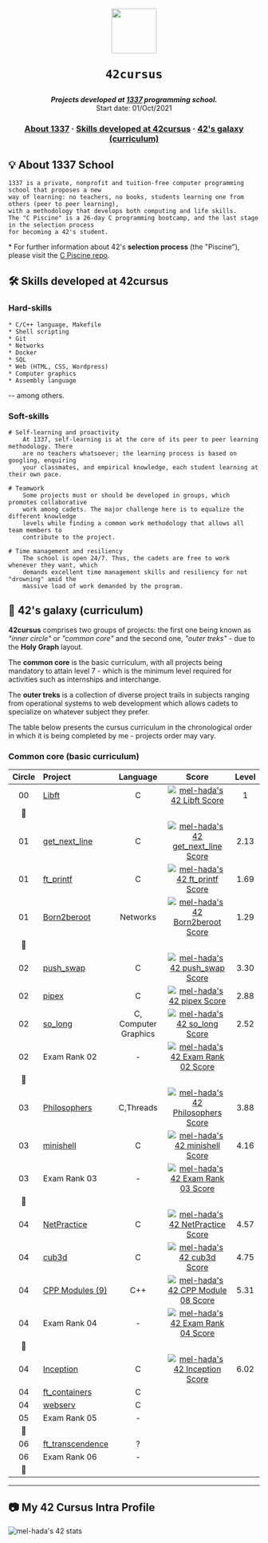 <h1 align="center">
  <img  width="90" src="https://user-images.githubusercontent.com/19689770/129336866-169b0dc7-ea41-47d4-b50a-d466508031af.png">
  
	42cursus
</h1>

<p align="center">
	<b><i>Projects developed at <a href="https://www.1337.ma/">1337</a> programming school.</i></b><br>
	Start date: 01/Oct/2021
</p>

<h3 align="center">
	<a href="#%EF%B8%8F-about-1337">About 1337</a>
	<span> · </span>
	<a href="#%EF%B8%8F-skills-developed-at-42cursus">Skills developed at 42cursus</a>
	<span> · </span>
	<a href="#-42s-galaxy-curriculum">42's galaxy (curriculum)</a>
</h3>

## 💡 About 1337 School

	1337 is a private, nonprofit and tuition-free computer programming school that proposes a new
	way of learning: no teachers, no books, students learning one from others (peer to peer learning),
	with a methodology that develops both computing and life skills.
	The "C Piscine" is a 26-day C programming bootcamp, and the last stage in the selection process
	for becoming a 42's student.

\* For further information about 42's **selection process** (the "Piscine"), please visit the [C Piscine repo](https://github.com/m0hs1ne/42piscine).

## 🛠️ Skills developed at 42cursus

### Hard-skills

	* C/C++ language, Makefile
	* Shell scripting
	* Git
	* Networks
	* Docker
	* SQL
	* Web (HTML, CSS, Wordpress)
	* Computer graphics
	* Assembly language

-- among others.

### Soft-skills

	# Self-learning and proactivity
		At 1337, self-learning is at the core of its peer to peer learning methodology. There
		are no teachers whatsoever; the learning process is based on googling, enquiring
		your classmates, and empirical knowledge, each student learning at their own pace.

	# Teamwork
		Some projects must or should be developed in groups, which promotes collaborative
		work among cadets. The major challenge here is to equalize the different knowledge
		levels while finding a common work methodology that allows all team members to
		contribute to the project.

	# Time management and resiliency
		The school is open 24/7. Thus, the cadets are free to work whenever they want, which
		demands excellent time management skills and resiliency for not "drowning" amid the
		massive load of work demanded by the program.

## 🌌 42's galaxy (curriculum)

**42cursus** comprises two groups of projects: the first one being known as _"inner circle"_ or _"common core"_ and the second one, _"outer treks"_ - due to the **Holy Graph** layout.

The **common core** is the basic curriculum, with all projects being mandatory to attain level 7 - which is the minimum level required for activities such as internships and interchange.

The **outer treks** is a collection of diverse project trails in subjects ranging from operational systems to web development which allows cadets to specialize on whatever subject they prefer.

The table below presents the cursus curriculum in the chronological order in which it is being completed by me - projects order may vary.

### Common core (basic curriculum)

| Circle | Project                                                      |  Language  |                            Score                              |  Level   |
| :----: | :----------------------------------------------------------- | :--------: | :-----------------------------------------------------------: | :------: |
|00	 |[Libft](https://github.com/m0hs1ne/libft/)		        |C	     | [![mel-hada's 42 Libft Score](https://badge42.vercel.app/api/v2/cl1paa7kh007409mrd2ch2fqh/project/2396648)](https://github.com/m0hs1ne) | 1      |
|:dizzy:|						                |	     |						                     |          |
|01	 |[get_next_line](https://github.com/m0hs1ne/get_next_line)	|C	     | [![mel-hada's 42 get_next_line Score](https://badge42.vercel.app/api/v2/cl1paa7kh007409mrd2ch2fqh/project/2441318)](https://github.com/m0hs1ne) | 2.13 	 |
|01	 |[ft_printf](https://github.com/m0hs1ne/ft_printf)		|C	     | [![mel-hada's 42 ft_printf Score](https://badge42.vercel.app/api/v2/cl1paa7kh007409mrd2ch2fqh/project/2437354)](https://github.com/m0hs1ne)| 1.69	|
|01	 |[Born2beroot]()		|Networks    | [![mel-hada's 42 Born2beroot Score](https://badge42.vercel.app/api/v2/cl1paa7kh007409mrd2ch2fqh/project/2434233)](https://github.com/m0hs1ne)      | 1.29		|
|:dizzy:|								|	     |							             |		 |
|02	 |[push_swap](https://github.com/m0hs1ne/push_swap)		|C	| [![mel-hada's 42 push_swap Score](https://badge42.vercel.app/api/v2/cl1paa7kh007409mrd2ch2fqh/project/2532284)](https://github.com/m0hs1ne) |	3.30         |
|02	 |[pipex](https://github.com/m0hs1ne/pipex)							|C	| [![mel-hada's 42 pipex Score](https://badge42.vercel.app/api/v2/cl1paa7kh007409mrd2ch2fqh/project/2509348)](https://github.com/m0hs1ne)      | 2.88		|
|02	 |[so_long](https://github.com/m0hs1ne/so_long)							|C, Computer Graphics	| [![mel-hada's 42 so_long Score](https://badge42.vercel.app/api/v2/cl1paa7kh007409mrd2ch2fqh/project/2495820)](https://github.com/m0hs1ne)     | 2.52		|
|02	 |Exam Rank 02							|-	| [![mel-hada's 42 Exam Rank 02 Score](https://badge42.vercel.app/api/v2/cl1paa7kh007409mrd2ch2fqh/project/2479690)](https://github.com/m0hs1ne)	|	 |
|:dizzy:|								|			|						     |		 |
|03	 |[Philosophers](https://github.com/m0hs1ne/philosophers)						|C,Threads		| 	[![mel-hada's 42 Philosophers Score](https://badge42.vercel.app/api/v2/cl1paa7kh007409mrd2ch2fqh/project/2633029)](https://github.com/m0hs1ne)  |		3.88 |
|03	 |[minishell]()							|C			|	[![mel-hada's 42 minishell Score](https://badge42.vercel.app/api/v2/cl1paa7kh007409mrd2ch2fqh/project/2636070)](https://github.com/JaeSeoKim/badge42)					     |	4.16	 |
|03	 |Exam Rank 03							|-			|	[![mel-hada's 42 Exam Rank 03 Score](https://badge42.vercel.app/api/v2/cl1paa7kh007409mrd2ch2fqh/project/2644407)](https://github.com/JaeSeoKim/badge42)					     |		 |
|:dizzy:|								|		        |						     |		 |
|04	 |[NetPractice]()						|C			|	[![mel-hada's 42 NetPractice Score](https://badge42.vercel.app/api/v2/cl1paa7kh007409mrd2ch2fqh/project/2828671)](https://github.com/JaeSeoKim/badge42)					     |	4.57	 |
|04	 |[cub3d]()							|C			|			[![mel-hada's 42 cub3d Score](https://badge42.vercel.app/api/v2/cl1paa7kh007409mrd2ch2fqh/project/2675092)](https://github.com/JaeSeoKim/badge42)			     |		4.75 |
|04	 |[CPP Modules (9)]()						|C++			|			[![mel-hada's 42 CPP Module 08 Score](https://badge42.vercel.app/api/v2/cl1paa7kh007409mrd2ch2fqh/project/2908491)](https://github.com/JaeSeoKim/badge42)			     |		5.31 |
|04	 |Exam Rank 04							|-			|		[![mel-hada's 42 Exam Rank 04 Score](https://badge42.vercel.app/api/v2/cl1paa7kh007409mrd2ch2fqh/project/2919391)](https://github.com/JaeSeoKim/badge42)				     |		 |
|:dizzy:|								|			|						     |		 |
|04	 |[Inception](https://github.com/m0hs1ne/inception)							|C			|	[![mel-hada's 42 Inception Score](https://badge42.vercel.app/api/v2/cl1paa7kh007409mrd2ch2fqh/project/2938994)](https://github.com/JaeSeoKim/badge42)					     |		6.02 |
|04	 |[ft_containers]()						|C			|						     |		 |
|04	 |[webserv]()							|C			|						     |		 |		 |
|05	 |Exam Rank 05							|-			|						     |		 |
|:dizzy:|								|			|						     |		 |
|06	 |[ft_transcendence]()						|?			|						     |		 |
|06	 |Exam Rank 06							|-			|						     |		 |
|:dizzy:|								|			|						     |		 |

------

## :camera: My 42 Cursus Intra Profile

![mel-hada's 42 stats](https://badge42.vercel.app/api/v2/cl1paa7kh007409mrd2ch2fqh/stats?cursusId=21&coalitionId=80)
